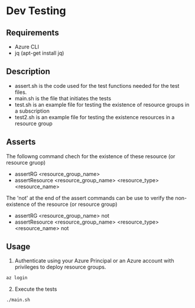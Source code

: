 # Dev Testing

## Requirements

- Azure CLI
- jq (apt-get install jq)

## Description

- assert.sh is the code used for the test functions needed for the test files.
- main.sh is the file that initiates the tests
- test.sh is an example file for testing the existence of resource groups in a subscription
- test2.sh is an example file for testing the existence resources in a resource group
 
## Asserts

The followng command chech for the existence of these resource (or resource gruop)
- assertRG \<resource_group_name\>
- assertResource \<resource_group_name\> \<resource_type\> \<resource_name\>

The 'not' at the end of the assert commands can be use to verify the non-existence of the resource (or resource group)
- assertRG \<resource_group_name\> not
- assertResource \<resource_group_name\> \<resource_type\> \<resource_name\> not

## Usage

1. Authenticate using your Azure Principal or an Azure account with privileges to deploy resource groups.

``` bash
az login
```

2. Execute the tests

``` bash
./main.sh
```